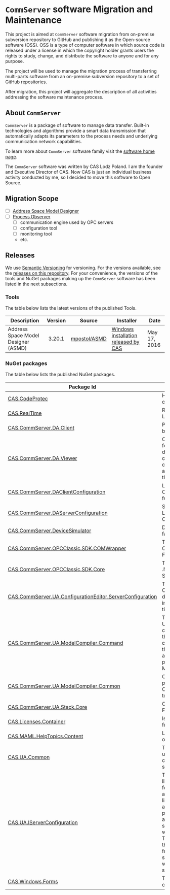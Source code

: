 # `CommServer` software Migration and Maintenance

This project is aimed at `CommServer` software migration from on-premise subversion repository to GitHub and publishing it as the Open-source software (OSS). OSS is a type of computer software in which source code is released under a license in which the copyright holder grants users the rights to study, change, and distribute the software to anyone and for any purpose.

The project will be used to manage the migration process of transferring multi-parts software from an on-premise subversion repository to a set of GitHub repositories.

After migration, this project will aggregate the description of all activities addressing the software maintenance process.

## About `CommServer`

`CommServer` is a package of software to manage data transfer. Built-in technologies and algorithms provide a smart data transmission that automatically adapts its parameters to the process needs and underlying communication network capabilities.

To learn more about `CommServer` software family visit the [software home page][comsvr].


The `CommServer` software was written by CAS Lodz Poland. I am the founder and Executive Director of CAS. Now CAS is just an individual business activity conducted by me, so I decided to move this software to Open Source.

## Migration Scope

- [ ] [Address Space Model Designer](http://www.commsvr.com/Products/OPCUA/UAModelDesigner.aspx)
- [ ] [Process Observer](http://www.commsvr.com/Products/OPCUA/CommServerUA.aspx)
  - [ ] communication engine used by OPC servers
  - [ ] configuration tool
  - [ ] monitoring tool
  - etc.

## Releases

We use [Semantic Versioning](http://semver.org/) for versioning. For the versions available, see the [releases on this repository](https://github.com/commsvr-com/migration2os/releases). For your convenience, the versions of the tools and NuGet packages making up the `CommServer` software has been listed in the next subsections.

### Tools

The table below lists the latest versions of the published Tools.

| Description | Version |Source|Installer|Date|
|-------------|:-------:|------|------------|----|
|Address Space Model Designer (ASMD) |3.20.1|[mpostol/ASMD](mpostol/ASMD)|[Windows installation released by CAS](http://www.commsvr.com/COInstal/UAModelDesignerPro/setup.exe)|May 17, 2016|

### NuGet packages

The table below lists the published NuGet packages.

| Package Id  |  Description |Repository|
|-------------|--------------|:--------:|
[CAS.CodeProtec](https://www.nuget.org/packages/CAS.CodeProtect/) |Helper library supporting licenses creation and validation.| [mpostol/CodeProtect](https://github.com/mpostol/CodeProtect)
[CAS.RealTime][asmdn]|Real-Time Programming Helpers Library. |[mpostol/RealTime](https://github.com/mpostol/RealTime)
[CAS.CommServer.DA.Client][asmdn] | Provides set of assemblies that may be used by the OPC DA Clients. | NA|
[CAS.CommServer.DA.Viewer][asmdn]|CommServer OPC Viewer is a full featured OPC client designed to help during installation, testing, and configuration of OPC Data Access compliant servers. This tool is available as standalone or included in the other software packages.|NA
[CAS.CommServer.DAClientConfiguration][asmdn]|Library supporting OPC Classic Configuration management functions.|NA
[CAS.CommServer.DAServerConfiguration][asmdn]|Server Configuration Management Library provides CAS.NetworkConfigLib namespace.|NA
[CAS.CommServer.DeviceSimulator][asmdn]|Device Simulator for CommServer family.|NA
[CAS.CommServer.OPCClassic.SDK.COMWrapper][asmdn]|The COM Wrapper library for OPC Classic .NET API based on OPC Foundation SDK 2.01.106.|NA
[CAS.CommServer.OPCClassic.SDK.Core][asmdn]|The Core library for OPC Classic .NET API based on OPC Foundation SDK 2.01.106.|NA
[CAS.CommServer.UA.ConfigurationEditor.ServerConfiguration][asmdn]|This plug-in is used to configure the CAS OPC UA CommServer and define bindings of the model instance nodes with the actual real-time process data source.|NA
[CAS.CommServer.UA.ModelCompiler.Command][asmdn]|The Model Compiler generates UANodeSet, C# and ANSI C source code from XML files which include the UA Services, data-types, error codes, etc.; and numerous CSV files that contain NodeIds, error codes, and attributes etc. To be used as a plug-in by the CAS Address Space Model Designer.|NA
[CAS.CommServer.UA.ModelCompiler.Common][asmdn]|OPC UA ModelCompiler common part separated form the CAS.CommServer.UA.ModelCompiler to provide the standard model.|NA
[CAS.CommServer.UA.Stack.Core][asmdn]|OPC UA Stack provided by OPC Foundation and refactored by CAS.|NA
[CAS.Licenses.Container][asmdn]|Is deprecated and will be removed from the dependence's chain|NA
[CAS.MAML.HelpTopics.Content][asmdn]|Library containing schema definition of the all topics xml file.|NA
[CAS.UA.Common][asmdn]|The library contains a shared helpers used to process OPC UA data. It contains Types definition and serialization classes.|NA
[CAS.UA.IServerConfiguration](https://www.nuget.org/packages/CAS.UA.IServerConfiguration/)|The CAS.UA.IServerConfiguration library contains a shared interfaces for server configuration which UA applications can reference.The library provides an abstraction over any OPC UA server configuration plug-in. Using the library allows an application to indirectly access the server configuration attributes without relying on hard references. The hope is that using this library, third-party applications and frameworks can begin to leverage server configuration management without tying themselves down to a specific implementation.|[mpostol/OPC-UA-OOI](https://github.com/mpostol/OPC-UA-OOI)
[CAS.Windows.Forms][asmdn]|The library contains Windows.Forms controls.|NA

[comsvr]:http://www.commsvr.com/
[asmdn]:https://github.com/mpostol/ASMD/tree/master/_nugets

<?-
## Content

### Architecture

The repository workspace are organized as it is illustrated in the Figure below.

TBD

## How to Contribute

TBD

## See Also

TBD

-->

